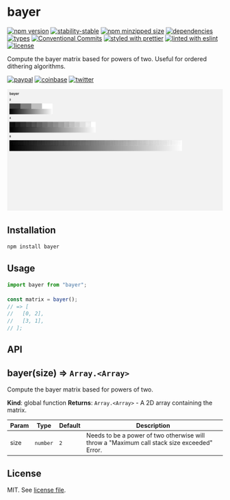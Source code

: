 # bayer

[![npm version](https://img.shields.io/npm/v/bayer)](https://www.npmjs.com/package/bayer)
[![stability-stable](https://img.shields.io/badge/stability-stable-green.svg)](https://www.npmjs.com/package/bayer)
[![npm minzipped size](https://img.shields.io/bundlephobia/minzip/bayer)](https://bundlephobia.com/package/bayer)
[![dependencies](https://img.shields.io/librariesio/release/npm/bayer)](https://github.com/dmnsgn/bayer/blob/main/package.json)
[![types](https://img.shields.io/npm/types/bayer)](https://github.com/microsoft/TypeScript)
[![Conventional Commits](https://img.shields.io/badge/Conventional%20Commits-1.0.0-fa6673.svg)](https://conventionalcommits.org)
[![styled with prettier](https://img.shields.io/badge/styled_with-Prettier-f8bc45.svg?logo=prettier)](https://github.com/prettier/prettier)
[![linted with eslint](https://img.shields.io/badge/linted_with-ES_Lint-4B32C3.svg?logo=eslint)](https://github.com/eslint/eslint)
[![license](https://img.shields.io/github/license/dmnsgn/bayer)](https://github.com/dmnsgn/bayer/blob/main/LICENSE.md)

Compute the bayer matrix based for powers of two. Useful for ordered dithering algorithms.

[![paypal](https://img.shields.io/badge/donate-paypal-informational?logo=paypal)](https://paypal.me/dmnsgn)
[![coinbase](https://img.shields.io/badge/donate-coinbase-informational?logo=coinbase)](https://commerce.coinbase.com/checkout/56cbdf28-e323-48d8-9c98-7019e72c97f3)
[![twitter](https://img.shields.io/twitter/follow/dmnsgn?style=social)](https://twitter.com/dmnsgn)

![](https://raw.githubusercontent.com/dmnsgn/bayer/main/screenshot.png)

## Installation

```bash
npm install bayer
```

## Usage

```js
import bayer from "bayer";

const matrix = bayer();
// => [
//   [0, 2],
//   [3, 1],
// ];
```

## API

<!-- api-start -->

<a name="bayer"></a>

## bayer(size) ⇒ <code>Array.&lt;Array&gt;</code>

Compute the bayer matrix based for powers of two.

**Kind**: global function
**Returns**: <code>Array.&lt;Array&gt;</code> - A 2D array containing the matrix.

| Param | Type                | Default        | Description                                                                                 |
| ----- | ------------------- | -------------- | ------------------------------------------------------------------------------------------- |
| size  | <code>number</code> | <code>2</code> | Needs to be a power of two otherwise will throw a "Maximum call stack size exceeded" Error. |

<!-- api-end -->

## License

MIT. See [license file](https://github.com/dmnsgn/bayer/blob/main/LICENSE.md).
